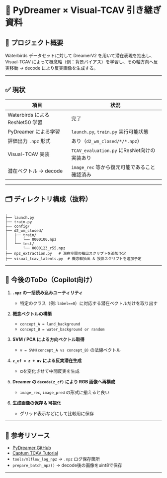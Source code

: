 # 🔁 PyDreamer × Visual-TCAV 引き継ぎ資料

## 📌 プロジェクト概要

Waterbirds データセットに対して DreamerV2 を用いて潜在表現を抽出し、Visual-TCAV によって概念軸（例：背景バイアス）を学習し、その軸方向へ反実移動 → decode により反実画像を生成する。

---

## ✅ 現状

| 項目                         | 状況                                  |
| -------------------------- | ----------------------------------- |
| Waterbirds による ResNet50 学習 | 完了                                  |
| PyDreamer による学習            | `launch.py`, `train.py` 実行可能状態      |
| 評価出力 `.npz` 形式             | あり（`d2_wm_closed/*/*.npz`）          |
| Visual-TCAV 実装             | `TCAV_evaluation.py` にResNet向けの実装あり |
| 潜在ベクトル → decode            | `image_rec` 等から復元可能であること確認済み        |

---

## 🗂 ディレクトリ構成（抜粋）

```
.
├── launch.py
├── train.py
├── config/
├── d2_wm_closed/
│   ├── train/
│   │   └── 0000100.npz
│   └── test/
│       └── 0000123_r55.npz
├── npz_extraction.py   # 潜在空間の抽出スクリプトを追加予定
├── visual_tcav_latents.py  # 概念軸抽出 & 投影スクリプトを追加予定
```

---

## 🧠 今後のToDo（Copilot向け）

1. **`.npz` の一括読み込みユーティリティ**

   * 特定のクラス（例: `label==0`）に対応する潜在ベクトルだけを取り出す

2. **概念ベクトルの構築**

   * `concept_A = land_background`
   * `concept_B = water_background or random`

3. **SVM / PCA による方向ベクトル取得**

   * `v = SVM(concept_A vs concept_B)` の法線ベクトル

4. **`z_cf = z + αv` による反実潜在生成**

   * αを変化させて中間反実を生成

5. **Dreamer の `decode(z_cf)` により RGB 画像へ再構成**

   * `image_rec`, `image_pred` の形式に揃えると良い

6. **生成画像の保存 & 可視化**

   * グリッド表示などにして比較用に保存

---

## 🔗 参考リソース

* [PyDreamer GitHub](https://github.com/jurgisp/pydreamer)
* [Captum TCAV Tutorial](https://captum.ai/tutorials)
* `tools/mlflow_log_npz` → `.npz` ログ保存箇所
* `prepare_batch_npz()` → decode後の画像をuint8で保存

---

